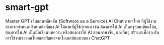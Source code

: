 # smart-gpt
Master GPT เว็บแอพพลิเคชั่น (Software as a Service) AI Chat ภาษาไทย ที่ผู้ใช้งานสามารถกำหนดบริบทหน้าที่ของ AI ได้ตามที่ผู้ใช้กำหนด เช่น ต้องการให้ AI เป็นครูสอนเขียนโค้ด, ต้องการให้ AI เป็นนักเขียนบทความ หรือต้องการให้ AI สอนภาษาจีน, และอื่นๆ สร้างมาเพื่อรองรับการใช้งานของคนไทยและพัฒนาจากโมเดลต้นแบบของ ChatGPT

